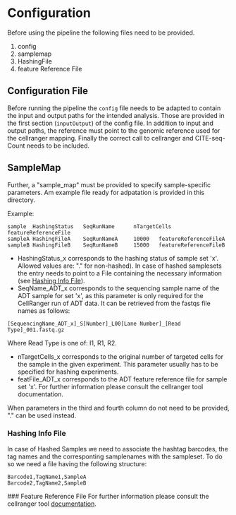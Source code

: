 # Configuration

Before using the pipeline the following files need to be provided. 
1. config
2. samplemap
3. HashingFile
4. feature Reference File
 

## Configuration File
Before running the pipeline the `config` file needs to be adapted to contain the input and output paths for the intended analysis. Those are provided in the first section (`inputOutput`) of the config file. In addition to input and output paths, the reference must point to the genomic reference used for the cellranger mapping. Finally the correct call to cellranger and CITE-seq-Count needs to be included.

## SampleMap
Further, a "sample_map" must be provided to specify sample-specific parameters.
Am example file ready for adpatation is provided in this directory.

Example:
```
sample  HashingStatus   SeqRunName      nTargetCells    featureReferenceFile
sampleA HashingFileA    SeqRunNameA     10000   featureReferenceFileA
sampleB HashingFileB    SeqRunNameB     15000   featureReferenceFileB
```

- HashingStatus_x corresponds to the hashing status of sample set 'x'. Allowed values are: "." for non-hashed). In case of hashed samplesets the entry needs to point to a File containing the necessary information (see [Hashing Info File](#hashing-info-file)).
- SeqName_ADT_x corresponds to the sequencing sample name of the ADT sample for set 'x', as this parameter is only required for the CellRanger run of ADT data. It can be retrieved from the fastqs file names as follows:
```
[SequencingName_ADT_x]_S[Number]_L00[Lane Number]_[Read Type]_001.fastq.gz
```
Where Read Type is one of: I1, R1, R2.
- nTargetCells_x corresponds to the original number of targeted cells for the sample in the given experiment. This parameter usually has to be specified for hashing experiments.
- featFile_ADT_x corresponds to the ADT feature reference file for sample set 'x'. For further information please consult the cellranger tool documentation.

When parameters in the third and fourth column do not need to be provided, "." can be used instead.

### Hashing Info File
In case of Hashed Samples we need to associate the hashtag barcodes, the tag names and the corresponting samplenames with the sampleset. To do so we need a file having the following structure:

```
Barcode1,TagName1,SampleA
Barcode2,TagName2,SampleB
```

### Feature Reference File
For further information please consult the cellranger tool [documentation](https://support.10xgenomics.com/single-cell-gene-expression/software/pipelines/latest/using/feature-bc-analysis#feature-ref).
